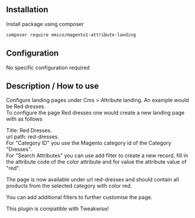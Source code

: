 ## Installation
Install package using composer
```sh
composer require emico/magento1-attribute-landing
```
## Configuration
No specific configuration required

## Description / How to use
Configure landing pages under Cms > Attribute landing. An example would be Red dresses.   
To configure the page Red dresses one would create a new landing page with as follows

Title: Red Dresses.  
url path: red-dresses.  
For "Category ID" you use the Magento category id of the Category "Dresses".  
For "Search Attributes" you can use add filter to create a new record, fill in the attribute code of the color attribute and for value the attribute value of "red".  

The page is now available under url red-dresses and should contain all products from the selected category with color red.  

You can add additional filters to further customise the page. 

This plugin is compatible with Tweakwise!